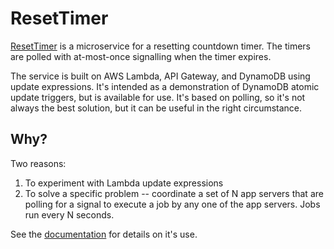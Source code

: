 # ResetTimer
[ResetTimer](http://blog.prohakr.com/articles/resettimer/) is a microservice for a resetting countdown timer.  The timers are polled with at-most-once signalling when the timer expires.

The service is built on AWS Lambda, API Gateway, and DynamoDB using update expressions.  It's intended as a demonstration of DynamoDB atomic update triggers, but is available for use.   It's based on polling, so it's not always the best solution, but it can be useful in the right circumstance.


## Why?
Two reasons:  

1.  To experiment with Lambda update expressions
2.  To solve a specific problem -- coordinate a set of N app servers that are polling for a signal to execute a job by any one of the app servers.  Jobs run every N seconds.

See the [documentation](http://blog.prohakr.com/articles/resettimer/) for details on it's use.


